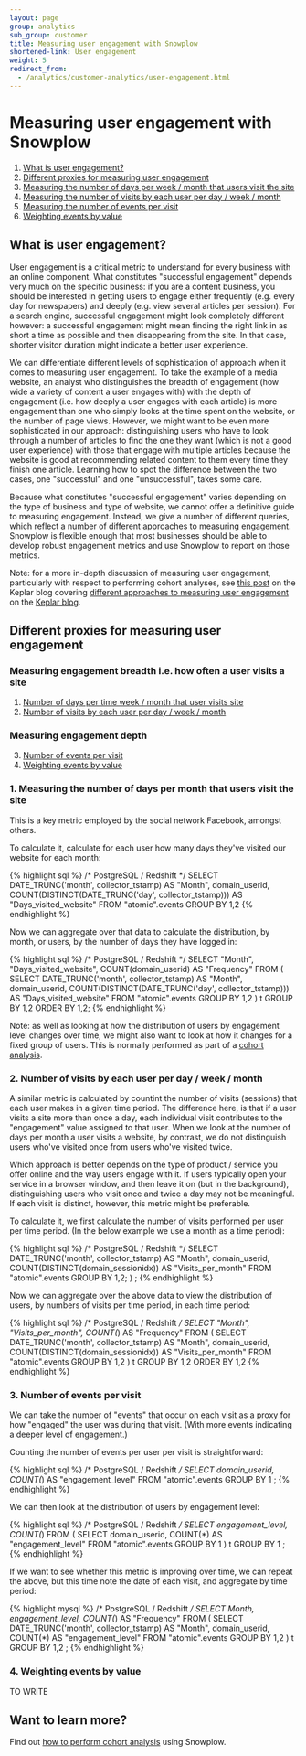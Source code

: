 ```yaml
---
layout: page
group: analytics
sub_group: customer
title: Measuring user engagement with Snowplow
shortened-link: User engagement
weight: 5
redirect_from:
  - /analytics/customer-analytics/user-engagement.html
---
```


# Measuring user engagement with Snowplow

1. [What is user engagement?](#what)
2. [Different proxies for measuring user engagement](#proxies)
3. [Measuring the number of days per week / month that users visit the site](#days-per-time-period)
4. [Measuring the number of visits by each user per day / week / month](#visits-per-time-period)
5. [Measuring the number of events per visit](#events-per-visit)
6. [Weighting events by value](#weighted-events-per-visit)

<div class="html">
<a name="what" ><h2>What is user engagement?</h2></a>
</div>

User engagement is a critical metric to understand for every business with an online component. What constitutes "successful engagement" depends very much on the specific business: if you are a content business, you should be interested in getting users to engage either frequently (e.g. every day for newspapers) and deeply (e.g. view several articles per session). For a search engine, successful engagement might look completely different however: a successful engagement might mean finding the right link in as short a time as possible and then disappearing from the site. In that case, shorter visitor duration might indicate a better user experience.

We can differentiate different levels of sophistication of approach when it comes to measuring user engagement. To take the example of a media website, an analyst who distinguishes the breadth of engagement (how wide a variety of content a user engages with) with the depth of engagement (i.e. how deeply a user engages with each article) is more engagement than one who simply looks at the time spent on the website, or the number of page views. However, we might want to be even more sophisticated in our approach: distinguishing users who have to look through a number of articles to find the one they want (which is not a good user experience) with those that engage with multiple articles because the website is good at recommending related content to them every time they finish one article. Learning how to spot the difference between the two cases, one "successful" and one "unsuccessful", takes some care.

Because what constitutes "successful engagement" varies depending on the type of business and type of website, we cannot offer a definitive guide to measuring engagement. Instead, we give a number of different queries, which reflect a number of different approaches to measuring engagement. Snowplow is flexible enough that most businesses should be able to develop robust engagement metrics and use Snowplow to report on those metrics.

Note: for a more in-depth discussion of measuring user engagement, particularly with respect to performing cohort analyses, see [this post][user-engagement-keplar-blog-post] on the Keplar blog covering [different approaches to measuring user engagement][user-engagement-keplar-blog-post] on the [Keplar blog][keplar-blog].

<div class="html">
<a name="proxies"><h2>Different proxies for measuring user engagement</h2></a>
</div>

### Measuring engagement breadth i.e. how often a user visits a site

1. [Number of days per time week / month that user visits site](#days-per-time-period) 
2. [Number of visits by each user per day / week / month](#visits-per-time-period)

### Measuring engagement depth

3. [Number of events per visit](#events-per-visit)
4. [Weighting events by value](#weighted-events-per-visit)

<div class="html">
<a name="days-per-time-period"><h3>1. Measuring the number of days per month that users visit the site</h3></a>
</div>

This is a key metric employed by the social network Facebook, amongst others.

To calculate it, calculate for each user how many days they've visited our website for each month:

{% highlight sql %}
/* PostgreSQL / Redshift */
SELECT
DATE_TRUNC('month', collector_tstamp) AS "Month",
domain_userid,
COUNT(DISTINCT(DATE_TRUNC('day', collector_tstamp))) AS "Days_visited_website"
FROM "atomic".events
GROUP BY 1,2
{% endhighlight %}

Now we can aggregate over that data to calculate the distribution, by month, or users, by the number of days they have logged in:

{% highlight sql %}
/* PostgreSQL / Redshift */
SELECT
"Month",
"Days_visited_website",
COUNT(domain_userid) AS "Frequency"
FROM (
	SELECT
	DATE_TRUNC('month', collector_tstamp) AS "Month",
	domain_userid,
	COUNT(DISTINCT(DATE_TRUNC('day', collector_tstamp))) AS "Days_visited_website"
	FROM "atomic".events
	GROUP BY 1,2 ) t
GROUP BY 1,2
ORDER BY 1,2;
{% endhighlight %}

Note: as well as looking at how the distribution of users by engagement level changes over time, we might also want to look at how it changes for a fixed group of users. This is normally performed as part of a [cohort analysis][cohort-analysis].

<div class="html">
<a name="visits-per-time-period"><h3>2. Number of visits by each user per day / week / month</h3></a>
</div>

A similar metric is calculated by countint the number of visits (sessions) that each user makes in a given time period. The difference here, is that if a user visits a site more than once a day, each individual visit contributes to the "engagement" value assigned to that user. When we look at the number of days per month a user visits a website, by contrast, we do not distinguish users who've visited once from users who've visited twice. 

Which approach is better depends on the type of product / service you offer online and the way users engage with it. If users typically open your service in a browser window, and then leave it on (but in the background), distinguishing users who visit once and twice a day may not be meaningful. If each visit is distinct, however, this metric might be preferable.

To calculate it, we first calculate the number of visits performed per user per time period. (In the below example we use a month as a time period):

{% highlight sql %}
/* PostgreSQL / Redshift */
SELECT
DATE_TRUNC('month', collector_tstamp) AS "Month",
domain_userid,
COUNT(DISTINCT(domain_sessionidx)) AS "Visits_per_month"
FROM "atomic".events
GROUP BY 1,2;
) ;
{% endhighlight %}

Now we can aggregate over the above data to view the distribution of users, by numbers of visits per time period, in each time period:

{% highlight sql %}
/* PostgreSQL / Redshift */
SELECT
"Month",
"Visits_per_month",
COUNT(*) AS "Frequency"
FROM (
	SELECT
	DATE_TRUNC('month', collector_tstamp) AS "Month",
	domain_userid,
	COUNT(DISTINCT(domain_sessionidx)) AS "Visits_per_month"
	FROM "atomic".events
	GROUP BY 1,2 
) t
GROUP BY 1,2
ORDER BY 1,2
{% endhighlight %}

<div class="html">
<a name="events-per-visit"><h3>3. Number of events per visit</h3></a>
</div>

We can take the number of "events" that occur on each visit as a proxy for how "engaged" the user was during that visit. (With more events indicating a deeper level of engagement.) 

Counting the number of events per user per visit is straightforward:

{% highlight sql %}
/* PostgreSQL / Redshift */
SELECT
domain_userid,
COUNT(*) AS "engagement_level"
FROM "atomic".events
GROUP BY 1 ;
{% endhighlight %}

We can then look at the distribution of users by engagement level:

{% highlight sql %}
/* PostgreSQL / Redshift */
SELECT
engagement_level,
COUNT(*)
FROM (
	SELECT
	domain_userid,
	COUNT(*) AS "engagement_level"
	FROM "atomic".events
	GROUP BY 1 
) t
GROUP BY 1 ;
{% endhighlight %}

If we want to see whether this metric is improving over time, we can repeat the above, but this time note the date of each visit, and aggregate by time period:

{% highlight mysql %}
/* PostgreSQL / Redshift */
SELECT
Month,
engagement_level,
COUNT(*) AS "Frequency"
FROM (
	SELECT
	DATE_TRUNC('month', collector_tstamp) AS "Month",
	domain_userid,
	COUNT(*) AS "engagement_level"
	FROM "atomic".events
	GROUP BY 1,2
) t
GROUP BY 1,2 ;
{% endhighlight %}

<div class="html">
<a name="weighted-events-per-visit"><h3>4. Weighting events by value</h3></a>
</div>

TO WRITE

## Want to learn more?

Find out [how to perform cohort analysis][cohort-analysis] using Snowplow.

[user-engagement-keplar-blog-post]: http://www.keplarllp.com/blog/2012/05/different-approaches-to-measuring-user-engagement-with-snowplow
[keplar-blog]: http://www.keplarllp.com/blog
[cohort-analysis]: /analytics/customer-analytics/cohort-analysis.html
